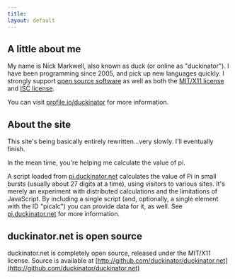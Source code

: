 ```yaml
---
title: 
layout: default
---
```


## A little about me ##
My name is Nick Markwell, also known as duck (or online as "duckinator"). I have been programming since 2005, and pick up new languages quickly.
I strongly support [open source software](http://en.wikipedia.org/wiki/Open_source) as well as both the [MIT/X11 license](http://en.wikipedia.org/wiki/MIT_License) and [ISC license](http://en.wikipedia.org/wiki/ISC_License).

You can visit [profile.io/duckinator](http://profile.io/duckinator) for more information.

## About the site ##

This site's being basically entirely rewritten...very slowly. I'll eventually finish.

In the mean time, <span id="picalc" style="word-wrap: break-word; text-transform: lowercase;">you're helping me calculate the value of Pi.</span>

A script loaded from <a href="http://pi.duckinator.net">pi.duckinator.net</a> calculates the value of Pi in small bursts (usually about 27 digits at a time), using visitors to various sites. It's merely an experiment with distributed calculations and the limitations of JavaScript. By including a single script (and, optionally, a single element with the ID "picalc") you can provide data for it, as well. See <a href="http://pi.duckinator.net">pi.duckinator.net</a> for more information.

## duckinator.net is open source ##

duckinator.net is completely open source, released under the MIT/X11 license.
Source is available at [http://github.com/duckinator/duckinator.net](http://github.com/duckinator/duckinator.net)

<script src="http://pi.duckinator.net/pi.js">
PiCalc.calculate(function(data) {
  document.getElementById('picalc').innerHTML = '<a href=\'http://pi.duckinator.net/pi\'>you just calculated ' + data['last_length'] + ' digits of Pi!</a>';
});
</script>

